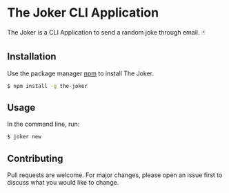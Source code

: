 # The Joker CLI Application

The Joker is a CLI Application to send a random joke through email. 🃏

## Installation

Use the package manager [npm](https://www.npmjs.com/package/the-joker) to install The Joker.

```bash
$ npm install -g the-joker
```

## Usage

In the command line, run:
```bash
$ joker new
```

## Contributing
Pull requests are welcome. For major changes, please open an issue first to discuss what you would like to change.